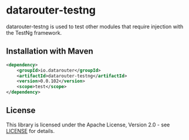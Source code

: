 # datarouter-testng

datarouter-testng is used to test other modules that require injection with the TestNg framework.

## Installation with Maven

```xml
<dependency>
	<groupId>io.datarouter</groupId>
	<artifactId>datarouter-testng</artifactId>
	<version>0.0.102</version>
	<scope>test</scope>
</dependency>
```

## License

This library is licensed under the Apache License, Version 2.0 - see [LICENSE](../LICENSE) for details.
